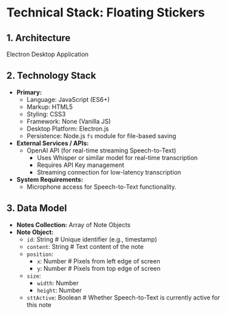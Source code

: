 # Technical Stack: Floating Stickers

## 1. Architecture

Electron Desktop Application

## 2. Technology Stack

- **Primary:**
    - Language: JavaScript (ES6+)
    - Markup: HTML5
    - Styling: CSS3
    - Framework: None (Vanilla JS)
    - Desktop Platform: Electron.js
    - Persistence: Node.js `fs` module for file-based saving
- **External Services / APIs:**
    - OpenAI API (for real-time streaming Speech-to-Text)
        - Uses Whisper or similar model for real-time transcription
        - Requires API Key management
        - Streaming connection for low-latency transcription
- **System Requirements:**
    - Microphone access for Speech-to-Text functionality.

## 3. Data Model

- **Notes Collection:** Array of Note Objects
- **Note Object:**
    - `id`: String # Unique identifier (e.g., timestamp)
    - `content`: String # Text content of the note
    - `position`:
        - `x`: Number # Pixels from left edge of screen
        - `y`: Number # Pixels from top edge of screen
    - `size`:
        - `width`: Number
        - `height`: Number
    - `sttActive`: Boolean # Whether Speech-to-Text is currently active for this note
